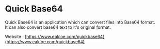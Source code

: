 # Quick Base64

Quick Base64 is an application which can convert files into Base64 format.
It can also convert base64 text to it's original format.

Website : [https://www.eakloe.com/quickbase64](https://www.eakloe.com/quickbase64)
